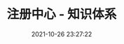 ---
pageComponent: 
  name: Catalogue
  data: 
    path: 36.微服务/01.注册中心
    imgUrl: /img/catalogue/default.png
    description: 注册中心 - 目录页
title: 注册中心 - 知识体系
date: 2021-10-26 23:27:22
permalink: /registry-center
sidebar: false
article: false
comment: false
editLink: false
---